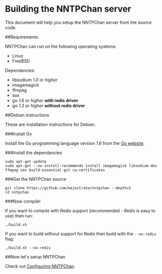 Building the NNTPChan server
============================

This document will help you setup the NNTPChan server from the source code.

##Requirements

NNTPChan can run on the following operating systems:

* Linux
* FreeBSD

Dependancies:

* libsodium _1.0_ or _higher_
* imagemagick
* ffmpeg
* sox
* go _1.6_ or _higher_ **with redis driver**
* go _1.3_ or _higher_ **without redis driver**

##Debian instructions

These are installation instructions for Debian.

###Install Go

Install the Go programming language version _1.6_ from the [Go website](https://golang.org/dl/).

###Install the dependancies

    sudo apt-get update
    sudo apt-get --no-install-recommends install imagemagick libsodium-dev ffmpeg sox build-essential git ca-certificates

###Get the NNTPChan source

    git clone https://github.com/majestrate/nntpchan --depth=1
    cd nntpchan

###Now compile!

If you want to compile with Redis support (recommended - Redis is easy to use) then run:

    ./build.sh

If you want to build without support for Redis then build with the `--no-redis` flag:

    ./build.sh --no-redis

##Now let's setup NNTPChan

Check out [Configuring NNTPChan](config.md).
